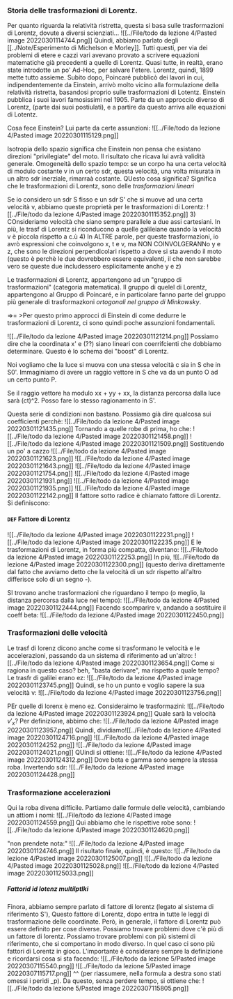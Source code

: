 ### Storia delle trasformazioni di Lorentz.
Per quanto riguarda la relatività ristretta,  questa si basa sulle trasformazioni di Lorentz, dovute a diversi scienziati...
![[../File/todo da lezione 4/Pasted image 20220301114744.png]]
Quindi, abbiamo parlato degli [[../Note/Esperimento di Michelson e Morley]]. 
Tutti questi, per via dei problemi di etere e cazzi vari avevano provato a scrivere equazioni matematiche già precedenti a quelle di Lorentz. Quasi tutte,  in realtà, erano state introdotte un po' Ad-Hoc, per salvare l'etere. Lorentz, quindi, 1899 mette tutto assieme.
Subito dopo, Poincaré pubblicò dei lavori in cui, indipendentemente da Einstein, arrivò molto vicino alla formulazione della relatività ristretta, basandosi proprio sulle trasformazioni di Lotentz. Einstein pubblica i suoi lavori famosissimi nel 1905. Parte da un approccio diverso di Lorentz, (parte dai suoi postiulati), e a partire da questo arriva alle equazioni di Lotentz.

Cosa fece Einstein?
Lui parte da certe assunzioni:
![[../File/todo da lezione 4/Pasted image 20220301115129.png]]

Isotropia dello spazio significa che Einstein non pensa che esistano direzioni "privilegiate" del moto. Il risultato che ricava lui avrà validità generale.
Omogeneità dello spazio tempo: se un corpo ha una certa velocità di modulo costante v in un certo sdr, questa velocità, una volta misurata in un altro sdr inerziale, rimarraà costante. QUesto cosa significa? Significa che le trasformazioni di Lorentz, sono delle _trasformazioni lineari_

Se io considero un sdr S fisso e un sdr S' che si muove ad una certa velocità v, abbiamo queste proprietà per le trasformazioni di Lorentz:
![[../File/todo da lezione 4/Pasted image 20220301115352.png]]
3) COnsideriamo velocità che siano sempre parallele a due assi cartesiani.  In più, le trasf di Lorentz si riconducono a quelle galileiane quando la velocità v è piccola rispetto a c.ù
4) In ALTRE parole, per queste trasformazioni, io avrò espressioni che coinvolgono x, t e v, ma NON COINVOLGERANNo y e z, che sono le direzioni perpendicolari rispetto a dove si sta avendo il moto (questo è perchè le due dovrebbero essere equivalenti, il che non sarebbe vero se queste due includessero esplicitamente anche y e z)

Le trasformazioni di Lorentz, appartengono ad un "gruppo di trasformazioni" (categoria matematica). Il gruppo di quelel di Lorentz, appartengono al Gruppo di Poincaré, e in particolare fanno parte del gruppo più generale di trasformazkoni _ortogonali nel gruppo di Minkowsky_.

=>= >Per questo primo approcci di Einstein di come dedurre le trasformazioni di Lorentz, ci sono quindi poche assunzioni fondamentali.

![[../File/todo da lezione 4/Pasted image 20220301121214.png]]
Possiamo dire che la coordinata x' e (??) siano lineari con coerrifcienti che dobbiamo determinare. Questo è lo schema dei "boost" di Lorentz.

Noi vogliamo che la luce si muova con una stessa velocità c sia in S che in S0'. Immaginiamo di avere un raggio vettore in S che va da un punto O ad un certo punto P. 

Se il raggio vettore ha modulo xx + yy + xx, la distanza percorsa dalla luce sarà (ct)^2. Posso fare lo stesso ragionamento in S'.

Questa serie di condizioni non bastano. Possiamo già dire qualcosa sui coefficienti perchè:
![[../File/todo da lezione 4/Pasted image 20220301121435.png]]
Tornando a quelle robe di prima, ho che:
![[../File/todo da lezione 4/Pasted image 20220301121458.png]]
![[../File/todo da lezione 4/Pasted image 20220301121509.png]]
Sostituendo un po' a cazzo
![[../File/todo da lezione 4/Pasted image 20220301121623.png]]
![[../File/todo da lezione 4/Pasted image 20220301121643.png]]
![[../File/todo da lezione 4/Pasted image 20220301121754.png]]
![[../File/todo da lezione 4/Pasted image 20220301121931.png]]
![[../File/todo da lezione 4/Pasted image 20220301121935.png]]
![[../File/todo da lezione 4/Pasted image 20220301122142.png]]
Il fattore sotto radice è chiamato fattore di Lorentz. Si definiscono:
#### `DEF` Fattore di Lorentz
![[../File/todo da lezione 4/Pasted image 20220301122231.png]]
![[../File/todo da lezione 4/Pasted image 20220301122235.png]]
E le trasformazioni di Lorentz, in forma più compatta, diventano:
![[../File/todo da lezione 4/Pasted image 20220301122253.png]]
In più,
![[../File/todo da lezione 4/Pasted image 20220301122300.png]]
(questo deriva direttamente dal fatto che avviamo detto che la velocità di un sdr rispetto all'altro differisce solo di un segno -).

SI trovano anche trasformazioni che riguardano il tempo (o meglio, la distanza percorsa dalla luce nel tempo):
![[../File/todo da lezione 4/Pasted image 20220301122444.png]]
Facendo scomparire v, andando a sostituire il coeff beta:
![[../File/todo da lezione 4/Pasted image 20220301122450.png]]


### Trasformazioni delle velocità
Le trasf di lorenz dicono anche come si trasformano le velocità e le accelerazioni, passando da un sistema di riferimento ad un'altro:
![[../File/todo da lezione 4/Pasted image 20220301123654.png]]
Come si ragiona in questo caso?
beh, "basta derivare", ma rispetto a quale tempo?
Le trasfr di galilei erano ez:
![[../File/todo da lezione 4/Pasted image 20220301123745.png]]
Quindi, se ho un punto e voglio sapere la sua velocità v:
![[../File/todo da lezione 4/Pasted image 20220301123756.png]]

PEr quelle di lorenx è meno ez. Consideraimo le trasformazini:
![[../File/todo da lezione 4/Pasted image 20220301123924.png]]
Quale sarà la velocità $v'_x$? Per definizione, abbimo che:
![[../File/todo da lezione 4/Pasted image 20220301123957.png]]
Quindi, dividiamo![[../File/todo da lezione 4/Pasted image 20220301124716.png]] ![[../File/todo da lezione 4/Pasted image 20220301124252.png]]
![[../File/todo da lezione 4/Pasted image 20220301124021.png]]
QUindi si ottiene:
![[../File/todo da lezione 4/Pasted image 20220301124312.png]]
Dove beta e gamma sono sempre la stessa roba. Invertendo sdr:
![[../File/todo da lezione 4/Pasted image 20220301124428.png]]

### Trasformazione accelerazioni
Qui la roba divena difficile.
Partiamo dalle formule delle velocità, cambiando un attiom i nomi:
![[../File/todo da lezione 4/Pasted image 20220301124559.png]]
Qui abbiamo che le rispettive robe sono:
![[../File/todo da lezione 4/Pasted image 20220301124620.png]]

"non prendete nota:"
![[../File/todo da lezione 4/Pasted image 20220301124746.png]]
Il risultato finale, quindi, è questo:
![[../File/todo da lezione 4/Pasted image 20220301125007.png]]
![[../File/todo da lezione 4/Pasted image 20220301125028.png]]
![[../File/todo da lezione 4/Pasted image 20220301125033.png]]

##### Fattorid id lotenz multilptlki
Finora, abbiamo sempre parlato di fattore di lorentz (legato al sistema di riferimento S'),
Questo fattore di Lorentz, dopo entra in tutte le leggi di trasformazione delle coordinate. Però, in generale, il fattore di Lorentz può essere definito per cose diverse. Possiamo trovare problemi dove c'è più di un fattore di lorentz. Possiamo trovare problemi con più sistemi di riferimento, che si comportano in modo diverso. In quel caso ci sono più fattori di Lorentz in gioco. L'importante è considerare sempre la definizione e ricordarsi cosa si sta facendo:
![[../File/todo da lezione 5/Pasted image 20220307115540.png]]
![[../File/todo da lezione 5/Pasted image 20220307115717.png]]
^^ (per riassumere, nella formula a destra sono stati omessi i peridi \_p).
Da questo, senza perdere tempo, si ottiene che:
![[../File/todo da lezione 5/Pasted image 20220307115805.png]]
